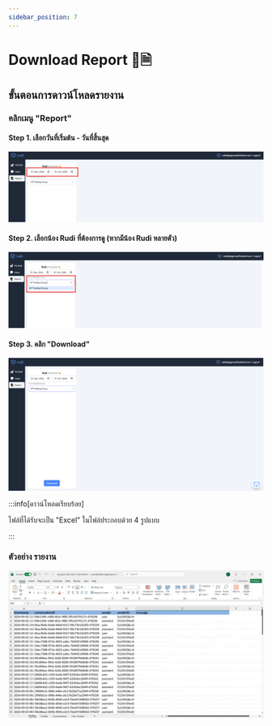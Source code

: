 ```yaml
---
sidebar_position: 7
---
```

# Download Report 🐶🗎

## ขั้นตอนการดาวน์โหลดรายงาน
### คลิกเมนู "Report" 
#### Step 1. เลือกวันที่เริ่มต้น - วันที่สิ้นสุด
![Report](../static/img/report.png)

#### Step 2. เลือกน้อง Rudi ที่ต้องการดู (หากมีน้อง Rudi หลายตัว)
![Report](../static/img/report1.png)

#### Step 3. คลิก "Download"
![Report](../static/img/report-download.png)


:::info[ดาวน์โหลดเรียบร้อย]

ไฟล์ที่ได้รับจะเป็น "Excel" ในไฟล์ประกอบด้วย 4 รูปแบบ

:::

### ตัวอย่าง รายงาน
![Report](../static/img/report-ex.png)

